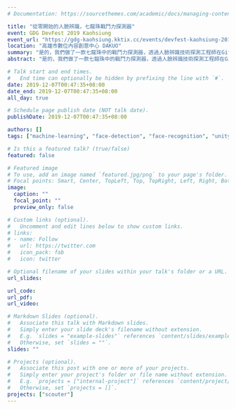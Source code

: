 ```yaml
---
# Documentation: https://sourcethemes.com/academic/docs/managing-content/

title: "從零開始的人臉辨識，七龍珠戰鬥力探測器"
event: GDG DevFest 2019 Kaohsiung 
event_url: "https://gdg-kaohsiung.kktix.cc/events/devfest-kaohsiung-2019"
location: "高雄市數位內容創意中心 DAKUO"
summary: "是的，我們做了一款七龍珠中的戰鬥力探測器，透過人臉辨識技術探測工程師在Github上的的開源貢獻力"
abstract: "是的，我們做了一款七龍珠中的戰鬥力探測器，透過人臉辨識技術探測工程師在Github上的的開源貢獻力。 使用技術包含 Golang，Python, Github API, Face Detection API, Unity AR, Swift."

# Talk start and end times.
#   End time can optionally be hidden by prefixing the line with `#`.
date: 2019-12-07T00:47:35+08:00
date_end: 2019-12-07T00:47:35+08:00
all_day: true

# Schedule page publish date (NOT talk date).
publishDate: 2019-12-07T00:47:35+08:00

authors: []
tags: ["machine-learning", "face-detection", "face-recognition", "unity", "swift", "golang", "github-api", "ar"]

# Is this a featured talk? (true/false)
featured: false

# Featured image
# To use, add an image named `featured.jpg/png` to your page's folder. 
# Focal points: Smart, Center, TopLeft, Top, TopRight, Left, Right, BottomLeft, Bottom, BottomRight.
image:
  caption: ""
  focal_point: ""
  preview_only: false

# Custom links (optional).
#   Uncomment and edit lines below to show custom links.
# links:
# - name: Follow
#   url: https://twitter.com
#   icon_pack: fab
#   icon: twitter

# Optional filename of your slides within your talk's folder or a URL.
url_slides:

url_code:
url_pdf:
url_video:

# Markdown Slides (optional).
#   Associate this talk with Markdown slides.
#   Simply enter your slide deck's filename without extension.
#   E.g. `slides = "example-slides"` references `content/slides/example-slides.md`.
#   Otherwise, set `slides = ""`.
slides: ""

# Projects (optional).
#   Associate this post with one or more of your projects.
#   Simply enter your project's folder or file name without extension.
#   E.g. `projects = ["internal-project"]` references `content/project/deep-learning/index.md`.
#   Otherwise, set `projects = []`.
projects: ["scouter"]
---
```

